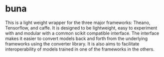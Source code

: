 # buna
This is a light weight wrapper for the three major frameworks: Theano, Tensorflow, and caffe.
It is designed to be lightweight, easy to experiment with and modular with a common scikit compatible interface.
The interface makes it easier to convert models back and forth from the underlying frameworks using the converter library.
It is also aims to facilitate interoperability of models trained in one of the frameworks in the others.

